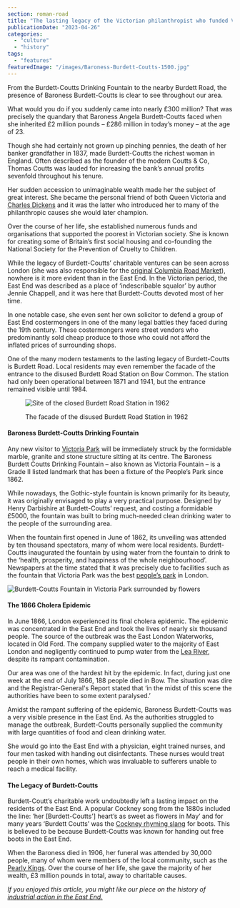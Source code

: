 ```yaml
---
section: roman-road
title: "The lasting legacy of the Victorian philanthropist who funded Victoria Park’s iconic fountain"
publicationDate: "2023-04-26"
categories: 
  - "culture"
  - "history"
tags: 
  - "features"
featuredImage: "/images/Baroness-Burdett-Coutts-1500.jpg"
---
```


From the Burdett-Coutts Drinking Fountain to the nearby Burdett Road, the presence of Baroness Burdett-Coutts is clear to see throughout our area.

What would you do if you suddenly came into nearly £300 million? That was precisely the quandary that Baroness Angela Burdett-Coutts faced when she inherited £2 million pounds – £286 million in today’s money – at the age of 23. 

Though she had certainly not grown up pinching pennies, the death of her banker grandfather in 1837, made Burdett-Coutts the richest woman in England. Often described as the founder of the modern Coutts & Co, Thomas Coutts was lauded for increasing the bank’s annual profits sevenfold throughout his tenure. 

Her sudden accession to unimaginable wealth made her the subject of great interest. She became the personal friend of both Queen Victoria and [Charles Dickens](https://romanroadlondon.com/grove-hall-park-history/) and it was the latter who introduced her to many of the philanthropic causes she would later champion. 

Over the course of her life, she established numerous funds and organisations that supported the poorest in Victorian society. She is known for creating some of Britain’s first social housing and co-founding the National Society for the Prevention of Cruelty to Children. 

While the legacy of Burdett-Coutts’ charitable ventures can be seen across London (she was also responsible for the [original Columbia Road Market](https://bethnalgreenlondon.co.uk/columbia-road-flower-market-history/)), nowhere is it more evident than in the East End. In the Victorian period, the East End was described as a place of ‘indescribable squalor’ by author Jennie Chappell, and it was here that Burdett-Coutts devoted most of her time. 

In one notable case, she even sent her own solicitor to defend a group of East End costermongers in one of the many legal battles they faced during the 19th century. These costermongers were street vendors who predominantly sold cheap produce to those who could not afford the inflated prices of surrounding shops. 

One of the many modern testaments to the lasting legacy of Burdett-Coutts is Burdett Road. Local residents may even remember the facade of the entrance to the disused Burdett Road Station on Bow Common. The station had only been operational between 1871 and 1941, but the entrance remained visible until 1984. 

<figure>

![Site of the closed Burdett Road Station in 1962](/images/Burdett-Road-Station-1500-1024x683.jpg)

<figcaption>

The facade of the disused Burdett Road Station in 1962

</figcaption>

</figure>

#### Baroness Burdett-Coutts Drinking Fountain

Any new visitor to [Victoria Park](https://romanroadlondon.com/victoria-park-east-london-bow/) will be immediately struck by the formidable marble, granite and stone structure sitting at its centre. The Baroness Burdett Coutts Drinking Fountain – also known as Victoria Fountain – is a Grade II listed landmark that has been a fixture of the People’s Park since 1862. 

While nowadays, the Gothic-style fountain is known primarily for its beauty, it was originally envisaged to play a very practical purpose. Designed by Henry Darbishire at Burdett-Coutts’ request, and costing a formidable £5000, the fountain was built to bring much-needed clean drinking water to the people of the surrounding area. 

When the fountain first opened in June of 1862, its unveiling was attended by ten thousand spectators, many of whom were local residents. Burdett-Coutts inaugurated the fountain by using water from the fountain to drink to the ‘health, prosperity, and happiness of the whole neighbourhood’. Newspapers at the time stated that it was precisely due to facilities such as the fountain that Victoria Park was the best [people’s park](https://romanroadlondon.com/victoria-park-east-london-bow/) in London. 

![Burdett-Coutts Fountain in Victoria Park surrounded by flowers](/images/Burdett-Coutts-Fountain-1500-1024x683.jpg)

#### The 1866 Cholera Epidemic

In June 1866, London experienced its final cholera epidemic. The epidemic was concentrated in the East End and took the lives of nearly six thousand people. The source of the outbreak was the East London Waterworks, located in Old Ford. The company supplied water to the majority of East London and negligently continued to pump water from the [Lea River](https://romanroadlondon.com/history-bow-bridge-queen-matilda/), despite its rampant contamination. 

Our area was one of the hardest hit by the epidemic. In fact, during just one week at the end of July 1866, 188 people died in Bow. The situation was dire and the Registrar-General's Report stated that ‘in the midst of this scene the authorities have been to some extent paralysed.’

Amidst the rampant suffering of the epidemic, Baroness Burdett-Coutts was a very visible presence in the East End. As the authorities struggled to manage the outbreak, Burdett-Coutts personally supplied the community with large quantities of food and clean drinking water. 

She would go into the East End with a physician, eight trained nurses, and four men tasked with handing out disinfectants. These nurses would treat people in their own homes, which was invaluable to sufferers unable to reach a medical facility.

#### The Legacy of Burdett-Coutts

Burdett-Coutt’s charitable work undoubtedly left a lasting impact on the residents of the East End. A popular Cockney song from the 1880s included the line: ‘her \[Burdett-Coutts'\] heart’s as sweet as flowers in May’ and for many years ‘Burdett Coutts’ was the [Cockney rhyming slang](https://romanroadlondon.com/cockney-rhyming-slang-history/) for boots. This is believed to be because Burdett-Coutts was known for handing out free boots in the East End.

When the Baroness died in 1906, her funeral was attended by 30,000 people, many of whom were members of the local community, such as the [Pearly Kings](https://romanroadlondon.com/history-pearly-kings-queens/). Over the course of her life, she gave the majority of her wealth, £3 million pounds in total, away to charitable causes.

_If you enjoyed this article, you might like our piece on the history of [industrial action in the East End.](https://romanroadlondon.com/history-strikes-east-end/)_

